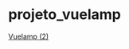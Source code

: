 ﻿# projeto_vuelamp


[Vuelamp (2)](https://user-images.githubusercontent.com/82975004/181135518-4320c7b6-db18-48dd-9572-7ff6b5039823.png)
